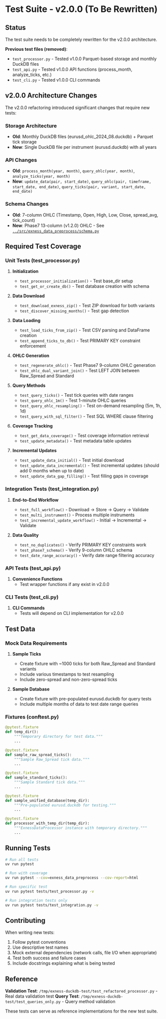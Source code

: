 # Test Suite - v2.0.0 (To Be Rewritten)

## Status

The test suite needs to be completely rewritten for the v2.0.0 architecture.

**Previous test files (removed)**:
- `test_processor.py` - Tested v1.0.0 Parquet-based storage and monthly DuckDB files
- `test_api.py` - Tested v1.0.0 API functions (process_month, analyze_ticks, etc.)
- `test_cli.py` - Tested v1.0.0 CLI commands

## v2.0.0 Architecture Changes

The v2.0.0 refactoring introduced significant changes that require new tests:

### Storage Architecture
- **Old**: Monthly DuckDB files (eurusd_ohlc_2024_08.duckdb) + Parquet tick storage
- **New**: Single DuckDB file per instrument (eurusd.duckdb) with all years

### API Changes
- **Old**: `process_month(year, month)`, `query_ohlc(year, month)`, `analyze_ticks(year, month)`
- **New**: `update_data(pair, start_date)`, `query_ohlc(pair, timeframe, start_date, end_date)`, `query_ticks(pair, variant, start_date, end_date)`

### Schema Changes
- **Old**: 7-column OHLC (Timestamp, Open, High, Low, Close, spread_avg, tick_count)
- **New**: Phase7 13-column (v1.2.0) OHLC - See [`../src/exness_data_preprocess/schema.py`](../src/exness_data_preprocess/schema.py)

## Required Test Coverage

### Unit Tests (test_processor.py)

1. **Initialization**
   - `test_processor_initialization()` - Test base_dir setup
   - `test_get_or_create_db()` - Test database creation with schema

2. **Data Download**
   - `test_download_exness_zip()` - Test ZIP download for both variants
   - `test_discover_missing_months()` - Test gap detection

3. **Data Loading**
   - `test_load_ticks_from_zip()` - Test CSV parsing and DataFrame creation
   - `test_append_ticks_to_db()` - Test PRIMARY KEY constraint enforcement

4. **OHLC Generation**
   - `test_regenerate_ohlc()` - Test Phase7 9-column OHLC generation
   - `test_ohlc_dual_variant_join()` - Test LEFT JOIN between Raw_Spread and Standard

5. **Query Methods**
   - `test_query_ticks()` - Test tick queries with date ranges
   - `test_query_ohlc_1m()` - Test 1-minute OHLC queries
   - `test_query_ohlc_resampling()` - Test on-demand resampling (5m, 1h, 1d)
   - `test_query_with_sql_filter()` - Test SQL WHERE clause filtering

6. **Coverage Tracking**
   - `test_get_data_coverage()` - Test coverage information retrieval
   - `test_update_metadata()` - Test metadata table updates

7. **Incremental Updates**
   - `test_update_data_initial()` - Test initial download
   - `test_update_data_incremental()` - Test incremental updates (should add 0 months when up to date)
   - `test_update_data_gap_filling()` - Test filling gaps in coverage

### Integration Tests (test_integration.py)

1. **End-to-End Workflow**
   - `test_full_workflow()` - Download → Store → Query → Validate
   - `test_multi_instrument()` - Process multiple instruments
   - `test_incremental_update_workflow()` - Initial → Incremental → Validate

2. **Data Quality**
   - `test_no_duplicates()` - Verify PRIMARY KEY constraints work
   - `test_phase7_schema()` - Verify 9-column OHLC schema
   - `test_date_range_accuracy()` - Verify date range filtering accuracy

### API Tests (test_api.py)

1. **Convenience Functions**
   - Test wrapper functions if any exist in v2.0.0

### CLI Tests (test_cli.py)

1. **CLI Commands**
   - Tests will depend on CLI implementation for v2.0.0

## Test Data

### Mock Data Requirements

1. **Sample Ticks**
   - Create fixture with ~1000 ticks for both Raw_Spread and Standard variants
   - Include various timestamps to test resampling
   - Include zero-spread and non-zero-spread ticks

2. **Sample Database**
   - Create fixture with pre-populated eurusd.duckdb for query tests
   - Include multiple months of data to test date range queries

### Fixtures (conftest.py)

```python
@pytest.fixture
def temp_dir():
    """Temporary directory for test data."""
    ...

@pytest.fixture
def sample_raw_spread_ticks():
    """Sample Raw_Spread tick data."""
    ...

@pytest.fixture
def sample_standard_ticks():
    """Sample Standard tick data."""
    ...

@pytest.fixture
def sample_unified_database(temp_dir):
    """Pre-populated eurusd.duckdb for testing."""
    ...

@pytest.fixture
def processor_with_temp_dir(temp_dir):
    """ExnessDataProcessor instance with temporary directory."""
    ...
```

## Running Tests

```bash
# Run all tests
uv run pytest

# Run with coverage
uv run pytest --cov=exness_data_preprocess --cov-report=html

# Run specific test
uv run pytest tests/test_processor.py -v

# Run integration tests only
uv run pytest tests/test_integration.py -v
```

## Contributing

When writing new tests:
1. Follow pytest conventions
2. Use descriptive test names
3. Mock external dependencies (network calls, file I/O when appropriate)
4. Test both success and failure cases
5. Include docstrings explaining what is being tested

## Reference

**Validation Test**: `/tmp/exness-duckdb-test/test_refactored_processor.py` - Real data validation test
**Query Test**: `/tmp/exness-duckdb-test/test_queries_only.py` - Query method validation

These tests can serve as reference implementations for the new test suite.
